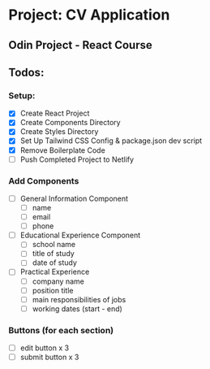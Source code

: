 # Project: CV Application
## Odin Project - React Course

## Todos:
### Setup:
- [x] Create React Project
- [x] Create Components Directory
- [x] Create Styles Directory
- [x] Set Up Tailwind CSS Config & package.json dev script
- [x] Remove Boilerplate Code
- [ ] Push Completed Project to Netlify

### Add Components
- [ ] General Information Component
  - [ ] name 
  - [ ] email 
  - [ ] phone 
- [ ] Educational Experience Component 
  - [ ] school name 
  - [ ] title of study
  - [ ] date of study
- [ ] Practical Experience
  - [ ] company name
  - [ ] position title
  - [ ] main responsibilities of jobs
  - [ ] working dates (start - end)

### Buttons (for each section)
- [ ] edit button x 3
- [ ] submit button x 3